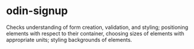 # odin-signup
Checks understanding of form creation, validation, and styling; positioning elements with respect to their container, choosing sizes of elements with appropriate units; styling backgrounds of elements.
